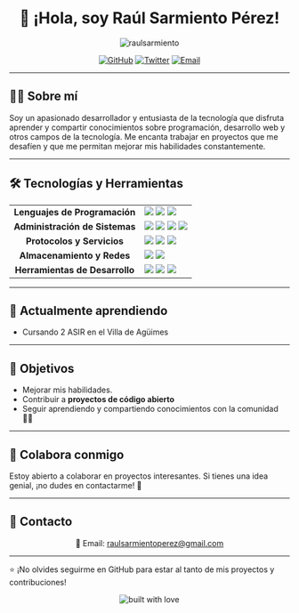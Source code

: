 <h1 align="center">👋 ¡Hola, soy Raúl Sarmiento Pérez!</h1>

<p align="center">
  <img src="https://komarev.com/ghpvc/?username=tu-usuario&label=Profile%20views&color=0e75b6&style=flat" alt="raulsarmiento" />
</p>

<p align="center">
  <a href="https://github.com/tu-usuario"><img src="https://img.shields.io/github/followers/tu-usuario?label=Follow&style=social" alt="GitHub"></a>
  <a href="https://twitter.com/tu-usuario"><img src="https://img.shields.io/twitter/follow/tu-usuario?label=Follow&style=social" alt="Twitter"></a>
  <a href="mailto:raulsarmientoperez@gmail.com"><img src="https://img.shields.io/badge/email-contact%20me-blue" alt="Email"></a>
</p>

---

## 🧑‍💻 Sobre mí

Soy un apasionado desarrollador y entusiasta de la tecnología que disfruta aprender y compartir conocimientos sobre programación, desarrollo web y otros campos de la tecnología. Me encanta trabajar en proyectos que me desafíen y que me permitan mejorar mis habilidades constantemente.

---

## 🛠️ Tecnologías y Herramientas

<table align="center">
  <tr>
    <td align="center"><strong>Lenguajes de Programación</strong></td>
    <td>
      <img src="https://img.shields.io/badge/Python-3776AB?style=for-the-badge&logo=python&logoColor=white" />
      <img src="https://img.shields.io/badge/HTML5-E34F26?style=for-the-badge&logo=html5&logoColor=white" />
      <img src="https://img.shields.io/badge/PHP-8993BE?style=for-the-badge&logo=php&logoColor=white" />
    </td>
  </tr>
  <tr>
    <td align="center"><strong>Administración de Sistemas</strong></td>
    <td>
      <img src="https://img.shields.io/badge/Active%20Directory-0078D6?style=for-the-badge&logo=microsoft&logoColor=white" />
      <img src="https://img.shields.io/badge/Docker-2496ED?style=for-the-badge&logo=docker&logoColor=white" />
      <img src="https://img.shields.io/badge/Proxmox-8A4B2A?style=for-the-badge&logo=proxmox&logoColor=white" />
      <img src="https://img.shields.io/badge/RAID-FFCA28?style=for-the-badge&logo=raid&logoColor=black" />
    </td>
  </tr>
  <tr>
    <td align="center"><strong>Protocolos y Servicios</strong></td>
    <td>
      <img src="https://img.shields.io/badge/DHCP-3DDC84?style=for-the-badge&logo=dhcp&logoColor=black" />
      <img src="https://img.shields.io/badge/DNS-2E7D32?style=for-the-badge&logo=dns&logoColor=white" />
      <img src="https://img.shields.io/badge/Apache-D22128?style=for-the-badge&logo=apache&logoColor=white" />
    </td>
  </tr>
  <tr>
    <td align="center"><strong>Almacenamiento y Redes</strong></td>
    <td>
      <img src="https://img.shields.io/badge/Samba-4A90E2?style=for-the-badge&logo=samba&logoColor=white" />
      <img src="https://img.shields.io/badge/NFS-2E2E2E?style=for-the-badge&logo=linux&logoColor=white" />
    </td>
  </tr>
  <tr>
    <td align="center"><strong>Herramientas de Desarrollo</strong></td>
    <td>
      <img src="https://img.shields.io/badge/phpMyAdmin-6C8F8F?style=for-the-badge&logo=phpmyadmin&logoColor=white" />
      <img src="https://img.shields.io/badge/Bash-4EAA25?style=for-the-badge&logo=gnu-bash&logoColor=white" />
      <img src="https://img.shields.io/badge/PowerShell-5391FE?style=for-the-badge&logo=powershell&logoColor=white" />
    </td>
  </tr>
</table>

---

## 🌱 Actualmente aprendiendo

- Cursando 2 ASIR en el Villa de Agüimes

---

## 🎯 Objetivos

- Mejorar mis habilidades.
- Contribuir a **proyectos de código abierto**
- Seguir aprendiendo y compartiendo conocimientos con la comunidad 👨‍💻

---

## 🤝 Colabora conmigo

Estoy abierto a colaborar en proyectos interesantes. Si tienes una idea genial, ¡no dudes en contactarme! 🚀

---

## 💬 Contacto

<p align="center">
  📧 Email: <a href="mailto:raulsarmientoperez@gmail.com">raulsarmientoperez@gmail.com</a> <br/>
</p>

---

⭐️ ¡No olvides seguirme en GitHub para estar al tanto de mis proyectos y contribuciones!

<p align="center">
  <img src="https://forthebadge.com/images/badges/built-with-love.svg" alt="built with love"/>
</p>
